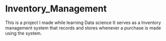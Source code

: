 # Inventory_Management
This is a project I made while learning Data science
It serves as a Inventory management system that records and stores whenever a purchase is made using the system.
